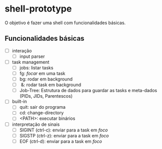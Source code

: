 # shell-prototype

O objetivo é fazer uma shell com funcionalidades básicas.

## Funcionalidades básicas

 - [ ] interação
	 - [ ] input parser

- [ ] task management
	 - [ ] jobs: listar tasks
	 - [ ] fg: *focar* em uma task
	 - [ ] bg: rodar em background
	 - [ ] <task> &: rodar task em background
	 - [ ] Job-Tree: Estrutura de dados para guardar as tasks e meta-dados
		(PIDs, JIDs, Parentescos)

- [ ] built-in
	 - [ ] quit: sair do programa
	 - [ ] cd: change-directory
	 - [ ] \<PATH\>: executar binários

- [ ] interpretação de sinais
	- [ ] SIGINT (ctrl-c): enviar para a task em *foco*
	- [ ] SIGSTP (ctrl-z): enviar para a task em *foco*
	- [ ] EOF (ctrl-d): enviar para a task em *foco*
